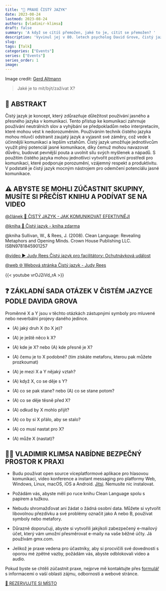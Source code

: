 ```yaml
---
title: "🙊 PRAXE ČISTÝ JAZYK"
date: 2023-08-24
lastmod: 2023-08-24
authors: [vladimir-klimsa]
draft: false
summary: 'A když se cítíš přemožen, jaké to je, cítit se přemožen? '
description: 'Vyvinul jej v 80. letech psycholog David Grove, čistý jazyk spočívá v kladení otázek, které nevnášejí předpoklady ani světonázor tazatele. Cílem je neutrálním způsobem prozkoumat model světa druhé osoby, který se vyhýbá zkreslení. Jaké je to mít/být/zažívat X?'
slug: 
tags: [Talk]
categories: ["Events"]
series: ["Events"]
series_order: 1
image:
---
```


Image credit: [Gerd Altmann](https://pixabay.com/es/photos/retroalimentaci%C3%B3n-informar-3653368/)

> Jaké je to mít/být/zažívat X?

## 📄 ABSTRAKT

Čistý jazyk je koncept, který zdůrazňuje důležitost používání jasného a přesného jazyka v komunikaci. Tento přístup ke komunikaci zahrnuje používání neutrálních slov a vyhýbání se předpokladům nebo interpretacím, které mohou vést k nedorozuměním. Používáním technik čistého jazyka mohou mluvčí odstranit zaujatý jazyk a vyjasnit své záměry, což vede k účinnější komunikaci a lepším vztahům. Čistý jazyk umožňuje jednotlivcům využít plný potenciál jasné komunikace, díky čemuž mohou navazovat důvěru, budovat pevnější pouta a uvolnit sílu svých myšlenek a nápadů. S použitím čistého jazyka mohou jednotlivci vytvořit pozitivní prostředí pro komunikaci, které podporuje porozumění, vzájemný respekt a produktivitu. V podstatě je čistý jazyk mocným nástrojem pro odemčení potenciálu jasné komunikace.

## ⚠️ ABYSTE SE MOHLI ZÚČASTNIT SKUPINY, MUSÍTE SI PŘEČÍST KNIHU A PODÍVAT SE NA VIDEO

[@článek 📜 ČISTÝ JAZYK - JAK KOMUNIKOVAT EFEKTIVNĚJI](/cs/post/20230807-clean-language/)

[@kniha 📖 Čistý jazyk - kniha zdarma](https://reesmccann.com/clean-language/)

@kniha Sullivan, W., & Rees, J. (2008). Clean Language: Revealing Metaphors and Opening Minds. Crown House Publishing LLC. ISBN9781845901257

[@video ▶️ Judy Rees Čistý jazyk pro facilitátory: Ochutnávková událost](https://www.youtube.com/watch?v=vrOJ2iVd_rA) 

[@web 🌐 Webová stránka Čistý jazyk - Judy Rees](https://reesmccann.com/)

{{< youtube vrOJ2iVd_rA >}}

## ❓ ZÁKLADNÍ SADA OTÁZEK V ČISTÉM JAZYCE PODLE DAVIDA GROVA

Proměnné X a Y jsou v těchto otázkách zástupnými symboly pro mluvené nebo neverbální projevy daného jedince.

- (A) jaký druh X (to X je)?

- (A) je ještě něco k X?

- (A) kde je X? nebo (A) kde přesně je X?

- (A) čemu je to X podobné? (tím získáte metaforu, kterou pak můžete prozkoumat)

- (A) je mezi X a Y nějaký vztah?

- (A) když X, co se děje s Y?

- (A) co se pak stane? nebo (A) co se stane potom?

- (A) co se děje těsně před X?

- (A) odkud by X mohlo přijít? 

- (A) co by si X přálo, aby se stalo?

- (A) co musí nastat pro X?

- (A) může X (nastat)?

## 👨‍🦲 VLADIMIR KLIMSA NABÍDNE BEZPEČNÝ PROSTOR K PRAXI

- Budu používat open source víceplatformové aplikace pro hlasovou komunikaci, video konference a instant messaging pro platformy Web, Windows, Linux, macOS, iOS a Android. [Jitsi](https://en.wikipedia.org/wiki/Jitsi). Nemusíte nic instalovat.

- Požádám vás, abyste měli po ruce knihu Clean Language spolu s papírem a tužkou.

- Nebudu shromažďovat ani žádat o žádná osobní data. Můžete si vytvořit libovolnou přezdívku a své problémy označit jako A nebo B, používat symboly nebo metafory.

- Důrazně doporučuji, abyste si vytvořili jakýkoli zabezpečený e-mailový účet, který vám umožní přesměrovat e-maily na vaše běžné účty. Já používám gmx.com.

- Jelikož je praxe vedena pro účastníky, aby si procvičili své dovednosti s oporou mé zpětné vazby, požádám vás, abyste odblokovali video a audio.

Pokud byste se chtěli zúčastnit praxe, nejprve mě kontaktujte přes [formulář](/cs/#kontakt) s informacemi o vaší oblasti zájmu, odbornosti a webové stránce.

<a href="/cs/#kontakt" aria-label="REZERVUJTE SI MÍSTO" class="btn btn-danger btn-block text-white">🎫 REZERVUJTE SI MÍSTO</a>
